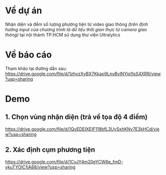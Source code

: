 # Về dự án
Nhận diện và đếm số lượng phương tiện từ video giao thông *(trên định hướng input của chương trình là dữ liệu thời gian thực từ camera giao thông)* tại nội thành TP.HCM sử dụng thư viện Ultralytics

# Về báo cáo
Tham khảo tại đường dẫn sau: https://drive.google.com/file/d/1zhvzXyBX7Kkao9LnyBylNYiq1lsS4XRR/view?usp=sharing

# Demo
## 1. Chọn vùng nhận diện (trả về tọa độ 4 điểm)
https://drive.google.com/file/d/1QvEDEIXEIF118bfL3UySxhKNy7E3kHCd/view?usp=sharing
## 2. Xác định cụm phương tiện
https://drive.google.com/file/d/1CyJY4m20eYCW6e_fmD-ykuTYOlC1iA88/view?usp=sharing
